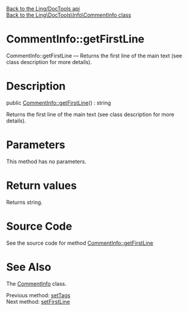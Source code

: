 [Back to the Ling/DocTools api](https://github.com/lingtalfi/DocTools/blob/master/doc/api/Ling/DocTools.md)<br>
[Back to the Ling\DocTools\Info\CommentInfo class](https://github.com/lingtalfi/DocTools/blob/master/doc/api/Ling/DocTools/Info/CommentInfo.md)


CommentInfo::getFirstLine
================



CommentInfo::getFirstLine — Returns the first line of the main text (see class description for more details).




Description
================


public [CommentInfo::getFirstLine](https://github.com/lingtalfi/DocTools/blob/master/doc/api/Ling/DocTools/Info/CommentInfo/getFirstLine.md)() : string




Returns the first line of the main text (see class description for more details).




Parameters
================

This method has no parameters.


Return values
================

Returns string.








Source Code
===========
See the source code for method [CommentInfo::getFirstLine](/blob/master/Info/CommentInfo.php#L294-L297)


See Also
================

The [CommentInfo](https://github.com/lingtalfi/DocTools/blob/master/doc/api/Ling/DocTools/Info/CommentInfo.md) class.

Previous method: [setTags](https://github.com/lingtalfi/DocTools/blob/master/doc/api/Ling/DocTools/Info/CommentInfo/setTags.md)<br>Next method: [setFirstLine](https://github.com/lingtalfi/DocTools/blob/master/doc/api/Ling/DocTools/Info/CommentInfo/setFirstLine.md)<br>

